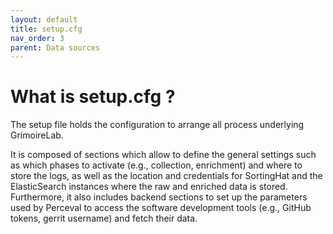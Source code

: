 ```yaml
---
layout: default
title: setup.cfg
nav_order: 3
parent: Data sources
---
```


# What is setup.cfg ?

The setup file holds the configuration to arrange all process underlying GrimoireLab.

It is composed of sections which allow to define the general settings such as which phases to activate (e.g., collection, enrichment) and where to store the logs, as well as the location and credentials for SortingHat and the ElasticSearch instances where the raw and enriched data is stored. Furthermore, it also includes backend sections to set up the parameters used by Perceval to access the software development tools (e.g., GitHub tokens, gerrit username) and fetch their data.
